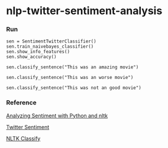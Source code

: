 # nlp-twitter-sentiment-analysis


### Run
```
sen = SentimentTwitterClassifier()
sen.train_naivebayes_classifier()
sen.show_info_features()
sen.show_accuracy()

sen.classify_sentence("This was an amazing movie")

sen.classify_sentence("This was an worse movie")

sen.classify_sentence("This was not an good movie")
```

### Reference
[Analyzing Sentiment with Python and nltk](https://www.twilio.com/blog/2017/09/sentiment-analysis-python-messy-data-nltk.html)

[Twitter Sentiment](https://www.laurentluce.com/posts/twitter-sentiment-analysis-using-python-and-nltk/)

[NLTK Classify](https://github.com/EdmundMartin/nltk_classify)

